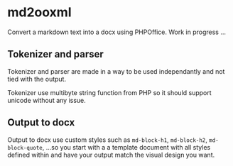 # md2ooxml

Convert a markdown text into a docx using PHPOffice. Work in progress ...

## Tokenizer and parser

Tokenizer and parser are made in a way to be used independantly and not tied
with the output.

Tokenizer use multibyte string function from PHP so it should support unicode
without any issue.

## Output to docx

Output to docx use custom styles such as `md-block-h1`, `md-block-h2`,
`md-block-quote`, ...so you start with a a template document with all styles
defined within and have your output match the visual design you want.
